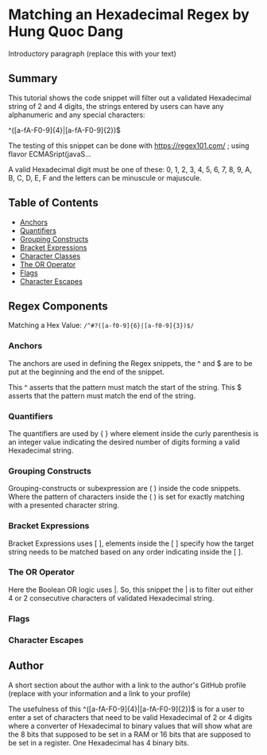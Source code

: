 # Matching an Hexadecimal Regex by Hung Quoc Dang

Introductory paragraph (replace this with your text)

## Summary

This tutorial shows the code snippet will filter out a validated Hexadecimal string of 2 and 4 digits, the strings entered by users can have any alphanumeric and any special characters:

^([a-fA-F0-9]{4}|[a-fA-F0-9]{2})$

The testing of this snippet can be done with https://regex101.com/ ; using flavor ECMASript(javaS…

A valid Hexadecimal digit must be one of these: 0, 1, 2, 3, 4, 5, 6, 7, 8, 9, A, B, C, D, E, F and the letters can be minuscule or majuscule.



## Table of Contents

- [Anchors](#anchors)
- [Quantifiers](#quantifiers)
- [Grouping Constructs](#grouping-constructs)
- [Bracket Expressions](#bracket-expressions)
- [Character Classes](#character-classes)
- [The OR Operator](#the-or-operator)
- [Flags](#flags)
- [Character Escapes](#character-escapes)

## Regex Components

Matching a Hex Value: `/^#?([a-f0-9]{6}|[a-f0-9]{3})$/`

### Anchors

The anchors are used in defining the Regex snippets, the ^ and $ are to be put at the beginning and the end of the snippet.

This ^ asserts that the pattern must match the start of the string. This $ asserts that the pattern must match the end of the string.

### Quantifiers

The quantifiers are used by { } where element inside the curly parenthesis is an integer value indicating the desired number of digits forming a valid Hexadecimal string.

### Grouping Constructs

Grouping-constructs or subexpression are  ( ) inside the code snippets.  Where the pattern of characters inside the ( ) is set for exactly matching with a presented character string.

### Bracket Expressions

Bracket Expressions uses [  ], elements inside the  [  ]  specify how the target string needs to be matched  based on any order indicating inside the [  ].


### The OR Operator

Here the Boolean OR logic uses |.  So, this snippet the | is to filter out either 4 or 2 consecutive characters of validated Hexadecimal string.

### Flags

### Character Escapes

## Author

A short section about the author with a link to the author's GitHub profile (replace with your information and a link to your profile)


The usefulness of this ^([a-fA-F0-9]{4}|[a-fA-F0-9]{2})$ is for a user to enter a set of characters that need to be valid Hexadecimal of 2 or 4 digits where a converter of Hexadecimal to binary values that will show what are the 8 bits that supposed to be set in a RAM or 16 bits that are supposed to be set in a register.  One Hexadecimal has 4 binary bits.